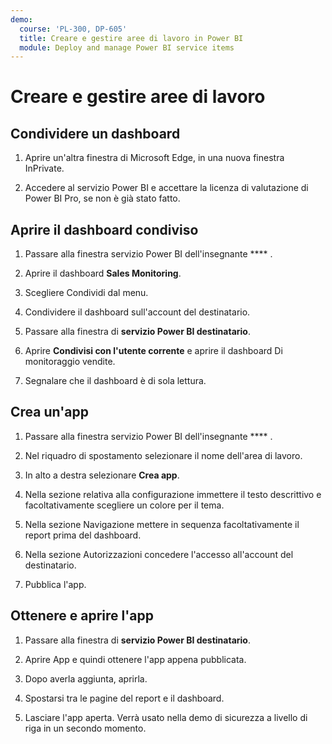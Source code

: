 ```yaml
---
demo:
  course: 'PL-300, DP-605'
  title: Creare e gestire aree di lavoro in Power BI
  module: Deploy and manage Power BI service items
---
```


# Creare e gestire aree di lavoro

## Condividere un dashboard

1. Aprire un'altra finestra di Microsoft Edge, in una nuova finestra InPrivate.

1. Accedere al servizio Power BI e accettare la licenza di valutazione di Power BI Pro, se non è già stato fatto.

## Aprire il dashboard condiviso

1. Passare alla finestra servizio Power BI dell'insegnante **** .

1. Aprire il dashboard **Sales Monitoring**.

1. Scegliere Condividi dal menu.

1. Condividere il dashboard sull'account del destinatario.

1. Passare alla finestra di **servizio Power BI destinatario**.

1. Aprire **Condivisi con l'utente corrente** e aprire il dashboard Di monitoraggio vendite.

1. Segnalare che il dashboard è di sola lettura.

## Crea un'app

1. Passare alla finestra servizio Power BI dell'insegnante **** .

1. Nel riquadro di spostamento selezionare il nome dell'area di lavoro.

1. In alto a destra selezionare **Crea app**.

1. Nella sezione relativa alla configurazione immettere il testo descrittivo e facoltativamente scegliere un colore per il tema.

1. Nella sezione Navigazione mettere in sequenza facoltativamente il report prima del dashboard.

1. Nella sezione Autorizzazioni concedere l'accesso all'account del destinatario.

1. Pubblica l'app.

## Ottenere e aprire l'app

1. Passare alla finestra di **servizio Power BI destinatario**.

1. Aprire App e quindi ottenere l'app appena pubblicata.

1. Dopo averla aggiunta, aprirla.

1. Spostarsi tra le pagine del report e il dashboard.

1. Lasciare l'app aperta. Verrà usato nella demo di sicurezza a livello di riga in un secondo momento.
